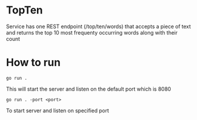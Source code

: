 # TopTen

Service has one REST endpoint (/top/ten/words) that accepts a piece of text and returns the top 10 most frequenty occurring words along with their count

# How to run

```
go run .
```

This will start the server and listen on the default port which is 8080

```
go run . -port <port>
```

To start server and listen on specified port